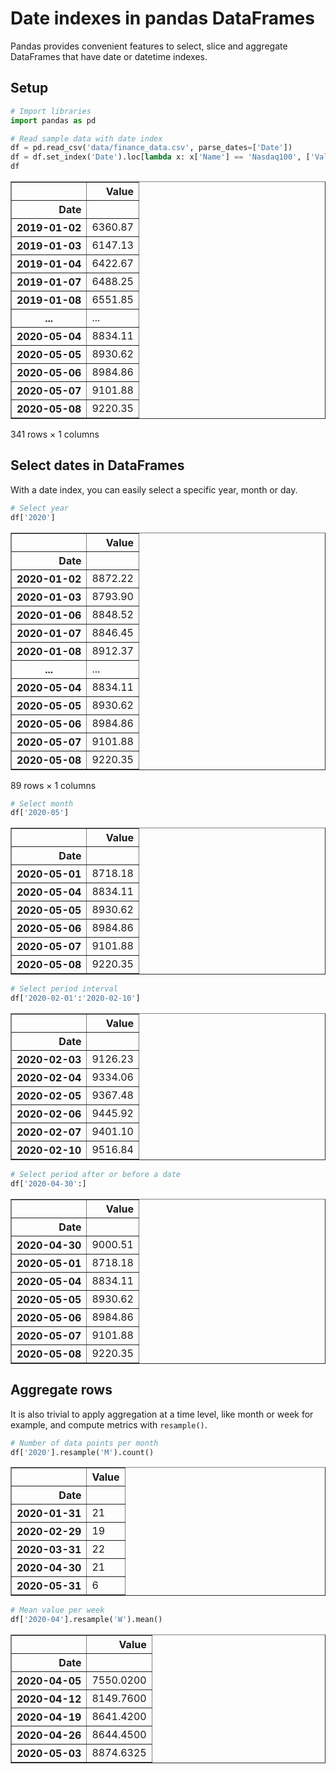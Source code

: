 # Date indexes in pandas DataFrames

Pandas provides convenient features to select, slice and aggregate DataFrames that have date or datetime indexes.

## Setup


```python
# Import libraries
import pandas as pd
```


```python
# Read sample data with date index
df = pd.read_csv('data/finance_data.csv', parse_dates=['Date'])
df = df.set_index('Date').loc[lambda x: x['Name'] == 'Nasdaq100', ['Value']]
df
```




<div>
<style scoped>
    .dataframe tbody tr th:only-of-type {
        vertical-align: middle;
    }

    .dataframe tbody tr th {
        vertical-align: top;
    }

    .dataframe thead th {
        text-align: right;
    }
</style>
<table border="1" class="dataframe">
  <thead>
    <tr style="text-align: right;">
      <th></th>
      <th>Value</th>
    </tr>
    <tr>
      <th>Date</th>
      <th></th>
    </tr>
  </thead>
  <tbody>
    <tr>
      <th>2019-01-02</th>
      <td>6360.87</td>
    </tr>
    <tr>
      <th>2019-01-03</th>
      <td>6147.13</td>
    </tr>
    <tr>
      <th>2019-01-04</th>
      <td>6422.67</td>
    </tr>
    <tr>
      <th>2019-01-07</th>
      <td>6488.25</td>
    </tr>
    <tr>
      <th>2019-01-08</th>
      <td>6551.85</td>
    </tr>
    <tr>
      <th>...</th>
      <td>...</td>
    </tr>
    <tr>
      <th>2020-05-04</th>
      <td>8834.11</td>
    </tr>
    <tr>
      <th>2020-05-05</th>
      <td>8930.62</td>
    </tr>
    <tr>
      <th>2020-05-06</th>
      <td>8984.86</td>
    </tr>
    <tr>
      <th>2020-05-07</th>
      <td>9101.88</td>
    </tr>
    <tr>
      <th>2020-05-08</th>
      <td>9220.35</td>
    </tr>
  </tbody>
</table>
<p>341 rows × 1 columns</p>
</div>



## Select dates in DataFrames

With a date index, you can easily select a specific year, month or day.


```python
# Select year
df['2020']
```




<div>
<style scoped>
    .dataframe tbody tr th:only-of-type {
        vertical-align: middle;
    }

    .dataframe tbody tr th {
        vertical-align: top;
    }

    .dataframe thead th {
        text-align: right;
    }
</style>
<table border="1" class="dataframe">
  <thead>
    <tr style="text-align: right;">
      <th></th>
      <th>Value</th>
    </tr>
    <tr>
      <th>Date</th>
      <th></th>
    </tr>
  </thead>
  <tbody>
    <tr>
      <th>2020-01-02</th>
      <td>8872.22</td>
    </tr>
    <tr>
      <th>2020-01-03</th>
      <td>8793.90</td>
    </tr>
    <tr>
      <th>2020-01-06</th>
      <td>8848.52</td>
    </tr>
    <tr>
      <th>2020-01-07</th>
      <td>8846.45</td>
    </tr>
    <tr>
      <th>2020-01-08</th>
      <td>8912.37</td>
    </tr>
    <tr>
      <th>...</th>
      <td>...</td>
    </tr>
    <tr>
      <th>2020-05-04</th>
      <td>8834.11</td>
    </tr>
    <tr>
      <th>2020-05-05</th>
      <td>8930.62</td>
    </tr>
    <tr>
      <th>2020-05-06</th>
      <td>8984.86</td>
    </tr>
    <tr>
      <th>2020-05-07</th>
      <td>9101.88</td>
    </tr>
    <tr>
      <th>2020-05-08</th>
      <td>9220.35</td>
    </tr>
  </tbody>
</table>
<p>89 rows × 1 columns</p>
</div>




```python
# Select month
df['2020-05']
```




<div>
<style scoped>
    .dataframe tbody tr th:only-of-type {
        vertical-align: middle;
    }

    .dataframe tbody tr th {
        vertical-align: top;
    }

    .dataframe thead th {
        text-align: right;
    }
</style>
<table border="1" class="dataframe">
  <thead>
    <tr style="text-align: right;">
      <th></th>
      <th>Value</th>
    </tr>
    <tr>
      <th>Date</th>
      <th></th>
    </tr>
  </thead>
  <tbody>
    <tr>
      <th>2020-05-01</th>
      <td>8718.18</td>
    </tr>
    <tr>
      <th>2020-05-04</th>
      <td>8834.11</td>
    </tr>
    <tr>
      <th>2020-05-05</th>
      <td>8930.62</td>
    </tr>
    <tr>
      <th>2020-05-06</th>
      <td>8984.86</td>
    </tr>
    <tr>
      <th>2020-05-07</th>
      <td>9101.88</td>
    </tr>
    <tr>
      <th>2020-05-08</th>
      <td>9220.35</td>
    </tr>
  </tbody>
</table>
</div>




```python
# Select period interval
df['2020-02-01':'2020-02-10']
```




<div>
<style scoped>
    .dataframe tbody tr th:only-of-type {
        vertical-align: middle;
    }

    .dataframe tbody tr th {
        vertical-align: top;
    }

    .dataframe thead th {
        text-align: right;
    }
</style>
<table border="1" class="dataframe">
  <thead>
    <tr style="text-align: right;">
      <th></th>
      <th>Value</th>
    </tr>
    <tr>
      <th>Date</th>
      <th></th>
    </tr>
  </thead>
  <tbody>
    <tr>
      <th>2020-02-03</th>
      <td>9126.23</td>
    </tr>
    <tr>
      <th>2020-02-04</th>
      <td>9334.06</td>
    </tr>
    <tr>
      <th>2020-02-05</th>
      <td>9367.48</td>
    </tr>
    <tr>
      <th>2020-02-06</th>
      <td>9445.92</td>
    </tr>
    <tr>
      <th>2020-02-07</th>
      <td>9401.10</td>
    </tr>
    <tr>
      <th>2020-02-10</th>
      <td>9516.84</td>
    </tr>
  </tbody>
</table>
</div>




```python
# Select period after or before a date
df['2020-04-30':]
```




<div>
<style scoped>
    .dataframe tbody tr th:only-of-type {
        vertical-align: middle;
    }

    .dataframe tbody tr th {
        vertical-align: top;
    }

    .dataframe thead th {
        text-align: right;
    }
</style>
<table border="1" class="dataframe">
  <thead>
    <tr style="text-align: right;">
      <th></th>
      <th>Value</th>
    </tr>
    <tr>
      <th>Date</th>
      <th></th>
    </tr>
  </thead>
  <tbody>
    <tr>
      <th>2020-04-30</th>
      <td>9000.51</td>
    </tr>
    <tr>
      <th>2020-05-01</th>
      <td>8718.18</td>
    </tr>
    <tr>
      <th>2020-05-04</th>
      <td>8834.11</td>
    </tr>
    <tr>
      <th>2020-05-05</th>
      <td>8930.62</td>
    </tr>
    <tr>
      <th>2020-05-06</th>
      <td>8984.86</td>
    </tr>
    <tr>
      <th>2020-05-07</th>
      <td>9101.88</td>
    </tr>
    <tr>
      <th>2020-05-08</th>
      <td>9220.35</td>
    </tr>
  </tbody>
</table>
</div>



## Aggregate rows

It is also trivial to apply aggregation at a time level, like month or week for example, and compute metrics with `resample()`.


```python
# Number of data points per month
df['2020'].resample('M').count()
```




<div>
<style scoped>
    .dataframe tbody tr th:only-of-type {
        vertical-align: middle;
    }

    .dataframe tbody tr th {
        vertical-align: top;
    }

    .dataframe thead th {
        text-align: right;
    }
</style>
<table border="1" class="dataframe">
  <thead>
    <tr style="text-align: right;">
      <th></th>
      <th>Value</th>
    </tr>
    <tr>
      <th>Date</th>
      <th></th>
    </tr>
  </thead>
  <tbody>
    <tr>
      <th>2020-01-31</th>
      <td>21</td>
    </tr>
    <tr>
      <th>2020-02-29</th>
      <td>19</td>
    </tr>
    <tr>
      <th>2020-03-31</th>
      <td>22</td>
    </tr>
    <tr>
      <th>2020-04-30</th>
      <td>21</td>
    </tr>
    <tr>
      <th>2020-05-31</th>
      <td>6</td>
    </tr>
  </tbody>
</table>
</div>




```python
# Mean value per week
df['2020-04'].resample('W').mean()
```




<div>
<style scoped>
    .dataframe tbody tr th:only-of-type {
        vertical-align: middle;
    }

    .dataframe tbody tr th {
        vertical-align: top;
    }

    .dataframe thead th {
        text-align: right;
    }
</style>
<table border="1" class="dataframe">
  <thead>
    <tr style="text-align: right;">
      <th></th>
      <th>Value</th>
    </tr>
    <tr>
      <th>Date</th>
      <th></th>
    </tr>
  </thead>
  <tbody>
    <tr>
      <th>2020-04-05</th>
      <td>7550.0200</td>
    </tr>
    <tr>
      <th>2020-04-12</th>
      <td>8149.7600</td>
    </tr>
    <tr>
      <th>2020-04-19</th>
      <td>8641.4200</td>
    </tr>
    <tr>
      <th>2020-04-26</th>
      <td>8644.4500</td>
    </tr>
    <tr>
      <th>2020-05-03</th>
      <td>8874.6325</td>
    </tr>
  </tbody>
</table>
</div>


